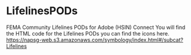 # LifelinesPODs
FEMA Community Lifelines PODs for Adobe (HSIN) Connect
You will find the HTML code for the Lifelines PODs you can find the icons here. https://napsg-web.s3.amazonaws.com/symbology/index.html#/subcat?Lifelines
